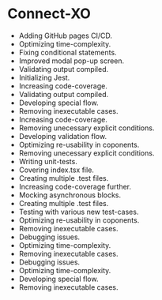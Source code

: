 # Connect-XO
- Adding GitHub pages CI/CD.
- Optimizing time-complexity.
- Fixing conditional statements.
- Improved modal pop-up screen.
- Validating output compiled.
- Initializing Jest.
- Increasing code-coverage.
- Validating output compiled.
- Developing special flow.
- Removing inexecutable cases.
- Increasing code-coverage.
- Removing unecessary explicit conditions.
- Developing validation flow.
- Optimizing re-usability in coponents.
- Removing unecessary explicit conditions.
- Writing unit-tests.
- Covering index.tsx file.
- Creating multiple .test files.
- Increasing code-coverage further.
- Mocking asynchronous blocks.
- Creating multiple .test files.
- Testing with various new test-cases.
- Optimizing re-usability in coponents.
- Removing inexecutable cases.
- Debugging issues.
- Optimizing time-complexity.
- Removing inexecutable cases.
- Debugging issues.
- Optimizing time-complexity.
- Developing special flow.
- Removing inexecutable cases.
